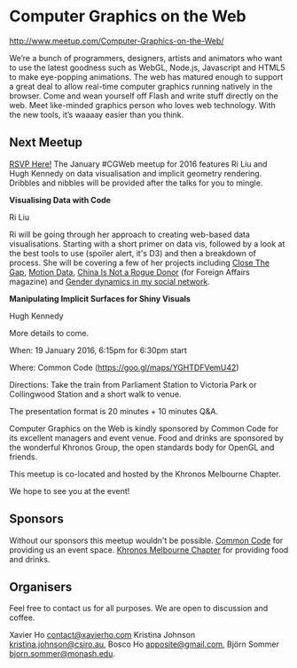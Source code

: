 # Computer Graphics on the Web
http://www.meetup.com/Computer-Graphics-on-the-Web/

We’re a bunch of programmers, designers, artists and animators who want to use the latest goodness such as WebGL, Node.js, Javascript and HTML5 to make eye-popping animations. The web has matured enough to support a great deal to allow real-time computer graphics running natively in the browser. Come and wean yourself off Flash and write stuff directly on the web. Meet like-minded graphics person who loves web technology. With the new tools, it’s waaaay easier than you think.

## Next Meetup

[RSVP Here!](http://www.meetup.com/Computer-Graphics-on-the-Web/events/227125491/)
The January #CGWeb meetup for 2016 features Ri Liu and Hugh Kennedy on data visualisation and implicit geometry rendering. Dribbles and nibbles will be provided after the talks for you to mingle.

**Visualising Data with Code**

Ri Liu

Ri will be going through her approach to creating web-based data visualisations. Starting with a short primer on data vis, followed by a look at the best tools to use (spoiler alert, it's D3) and then a breakdown of process. She will be covering a few of her projects including [Close The Gap](http://closethegap.studiometric.co/), [Motion Data](http://ri.id.au/posts/motion-data), [China Is Not a Rogue Donor](https://www.foreignaffairs.com/infographics/2015-10-15/china-not-rogue-donor) (for Foreign Affairs magazine) and [Gender dynamics in my social network](http://ri.id.au/posts/biases).

**Manipulating Implicit Surfaces for Shiny Visuals**

Hugh Kennedy

More details to come.

When: 19 January 2016, 6:15pm for 6:30pm start

Where: Common Code (https://goo.gl/maps/YGHTDFVemU42)

Directions: Take the train from Parliament Station to Victoria Park or Collingwood Station and a short walk to venue.

The presentation format is 20 minutes + 10 minutes Q&A.

Computer Graphics on the Web is kindly sponsored by Common Code for its excellent managers and event venue. Food and drinks are sponsored by the wonderful Khronos Group, the open standards body for OpenGL and friends.

This meetup is co-located and hosted by the Khronos Melbourne Chapter.

We hope to see you at the event!

## Sponsors
Without our sponsors this meetup wouldn't be possible. [Common Code](http://commoncode.com.au/) for providing us an event space. [Khronos Melbourne Chapter](http://www.meetup.com/Khronos-Melbourne-Chapter/) for providing food and drinks.

## Organisers
Feel free to contact us for all purposes. We are open to discussion and coffee.

Xavier Ho <contact@xavierho.com> Kristina Johnson <kristina.johnson@csiro.au>, Bosco Ho <apposite@gmail.com>, Björn Sommer <bjorn.sommer@monash.edu>.